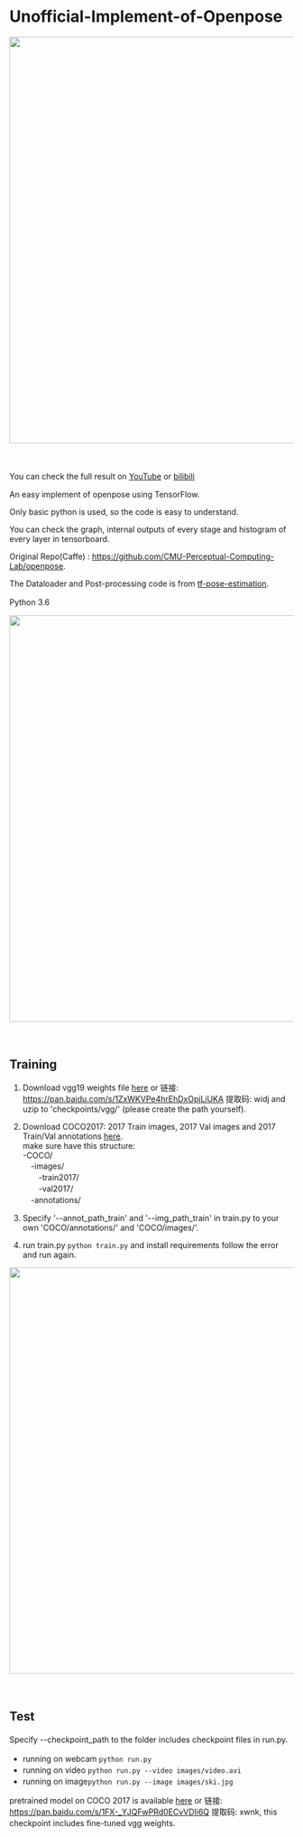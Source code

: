 # Unofficial-Implement-of-Openpose
<p align="left">
<img src="https://github.com/YangZeyu95/unofficial-implement-of-openpose/blob/master/readme/IMG_4063.GIF", width="720">
</p>　　

You can check the full result on [YouTube](https://youtu.be/v-CC0g7whTs) or [bilibili](https://www.bilibili.com/video/av38475550/)　　

An easy implement of openpose using TensorFlow.

Only basic python is used, so the code is easy to understand.

You can check the graph, internal outputs of every stage and histogram of every layer in tensorboard.

Original Repo(Caffe) : https://github.com/CMU-Perceptual-Computing-Lab/openpose.

The Dataloader and Post-processing code is from [tf-pose-estimation](https://github.com/ildoonet/tf-pose-estimation).

Python 3.6　　
<p align="left">
<img src="https://github.com/YangZeyu95/unofficial-implement-of-openpose/blob/master/readme/graph_run%3D.png", width="720">
</p>　

## Training
1. Download vgg19 weights file [here](http://download.tensorflow.org/models/vgg_19_2016_08_28.tar.gz) or 链接: https://pan.baidu.com/s/1ZxWKVPe4hrEhDxOpjLiUKA 提取码: widj and uzip to 'checkpoints/vgg/' (please create the path yourself).
2. Download COCO2017: 2017 Train images, 2017 Val images and 2017 Train/Val annotations [here](http://cocodataset.org/#download).  
make sure have this structure:  
-COCO/  
　-images/  
　　-train2017/  
　　-val2017/  
　-annotations/    

3. Specify '--annot_path_train' and '--img_path_train' in train.py to your own 'COCO/annotations/' and 'COCO/images/'.
4. run train.py `python train.py` and install requirements follow the error and run again.
<p align="left">
<img src="https://github.com/YangZeyu95/unofficial-implement-of-openpose/blob/master/readme/loss2.svg", width="720">
</p>　　
　

## Test
Specify --checkpoint_path to the folder includes checkpoint files in run.py.　　

+ running on webcam `python run.py`　　
+ running on video `python run.py --video images/video.avi`　　
+ running on image`python run.py --image images/ski.jpg`　　

pretrained model on COCO 2017 is available [here](https://drive.google.com/drive/folders/1wQp6tU3xOyO4FF54YZShEmLuwsGLVAQA?usp=sharing) or 链接: https://pan.baidu.com/s/1FX-_YJQFwPRd0ECvVDli6Q 提取码: xwnk, this checkpoint includes fine-tuned vgg weights.　　


